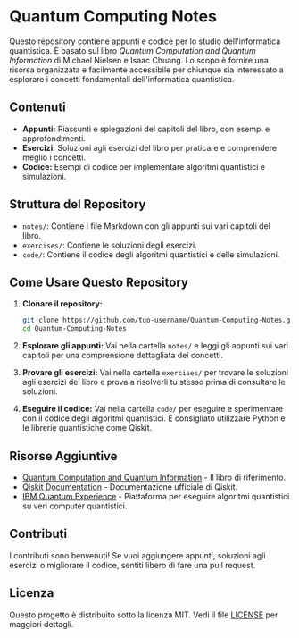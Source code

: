 # Quantum Computing Notes

Questo repository contiene appunti e codice per lo studio dell'informatica quantistica. È basato sul libro *Quantum Computation and Quantum Information* di Michael Nielsen e Isaac Chuang. Lo scopo è fornire una risorsa organizzata e facilmente accessibile per chiunque sia interessato a esplorare i concetti fondamentali dell'informatica quantistica.

## Contenuti

- **Appunti:** Riassunti e spiegazioni dei capitoli del libro, con esempi e approfondimenti.
- **Esercizi:** Soluzioni agli esercizi del libro per praticare e comprendere meglio i concetti.
- **Codice:** Esempi di codice per implementare algoritmi quantistici e simulazioni.

## Struttura del Repository

- `notes/`: Contiene i file Markdown con gli appunti sui vari capitoli del libro.
- `exercises/`: Contiene le soluzioni degli esercizi.
- `code/`: Contiene il codice degli algoritmi quantistici e delle simulazioni.

## Come Usare Questo Repository

1. **Clonare il repository:**
    ```sh
    git clone https://github.com/tuo-username/Quantum-Computing-Notes.git
    cd Quantum-Computing-Notes
    ```

2. **Esplorare gli appunti:**
    Vai nella cartella `notes/` e leggi gli appunti sui vari capitoli per una comprensione dettagliata dei concetti.

3. **Provare gli esercizi:**
    Vai nella cartella `exercises/` per trovare le soluzioni agli esercizi del libro e prova a risolverli tu stesso prima di consultare le soluzioni.

4. **Eseguire il codice:**
    Vai nella cartella `code/` per eseguire e sperimentare con il codice degli algoritmi quantistici. È consigliato utilizzare Python e le librerie quantistiche come Qiskit.

## Risorse Aggiuntive

- [Quantum Computation and Quantum Information](http://mmrc.amss.cas.cn/tlb/201702/W020170224608149940643.pdf) - Il libro di riferimento.
- [Qiskit Documentation](https://qiskit.org/documentation/) - Documentazione ufficiale di Qiskit.
- [IBM Quantum Experience](https://quantum-computing.ibm.com/) - Piattaforma per eseguire algoritmi quantistici su veri computer quantistici.

## Contributi

I contributi sono benvenuti! Se vuoi aggiungere appunti, soluzioni agli esercizi o migliorare il codice, sentiti libero di fare una pull request.

## Licenza

Questo progetto è distribuito sotto la licenza MIT. Vedi il file [LICENSE](LICENSE) per maggiori dettagli.
